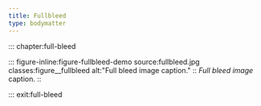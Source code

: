 ```yaml
---
title: Fullbleed
type: bodymatter
---
```


::: chapter:full-bleed

::: figure-inline:figure-fullbleed-demo source:fullbleed.jpg classes:figure__fullbleed alt:"Full bleed image caption."
:: *Full bleed image* caption.
::

::: exit:full-bleed
